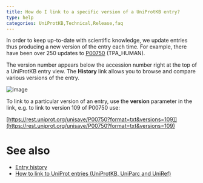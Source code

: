 ```yaml
---
title: How do I link to a specific version of a UniProtKB entry?
type: help
categories: UniProtKB,Technical,Release,faq
---
```


In order to keep up-to-date with scientific knowledge, we update entries thus producing a new version of the entry each time. For example, there have been over 250 updates to [P00750](https://www.uniprot.org/uniprotkb/P00750) (TPA_HUMAN).

The version number appears below the accession number right at the top of a UniProtKB entry view. The **History** link allows you to browse and compare various versions of the entry.

![image](https://github.com/ebi-uniprot/uniprot-manual/raw/main/images/entry_history_link.png)

To link to a particular version of an entry, use the **version** parameter in the link, e.g. to link to version 109 of P00750 use:

[https://rest.uniprot.org/unisave/P00750?format=txt&versions=109]](https://rest.uniprot.org/unisave/P00750?format=txt&versions=109)

# See also

- [Entry history](https://www.uniprot.org/help/entry_history)
- [How to link to UniProt entries (UniProtKB, UniParc and UniRef)](https://www.uniprot.org/help/linking_to_uniprot)
